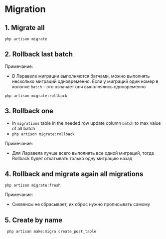 # Migration

## 1. Migrate all

`php artison migrate`

## 2. Rollback last batch
Примечание:

- В Ларавеле миграции выполняются батчами, можно выполнять несколько миграций одновременно. Если у миграций один номер в колонке `batch` - это означает они выполнялись одновременно

`php artison migrate:rollback`

## 3. Rollback one

- In `migrations` table in the needed row update column `batch` to max value of all batch
- `php artison migrate:rollback`

Примечание:

- Для Ларавела лучше всего выполнять все одной миграций, тогда Rollback будет откатывать только одну миграцию назад

## 4. Rollback and migrate again all migrations

`php artison migrate:fresh`

Примечание:

- Сиквенсы не сбрасывает, их сброс нужно прописывать самому

## 5. Create by name

` php artisan make:migra create_post_table`


